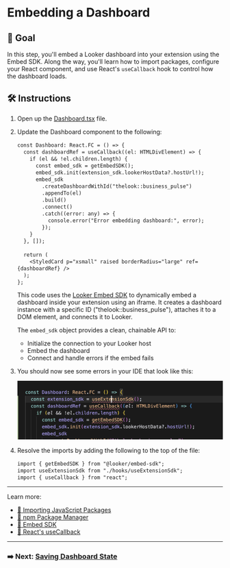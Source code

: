 # Embedding a Dashboard

## 🎯 Goal

In this step, you'll embed a Looker dashboard into your extension using the Embed SDK. Along the way, you'll learn how to import packages, configure your React component, and use React's `useCallback` hook to control how the dashboard loads.

## 🛠️ Instructions

1. Open up the [Dashboard.tsx](../../src/Dashboard.tsx) file.

2. Update the Dashboard component to the following:
    ```tsx
    const Dashboard: React.FC = () => {
      const dashboardRef = useCallback((el: HTMLDivElement) => {
        if (el && !el.children.length) {
          const embed_sdk = getEmbedSDK();
          embed_sdk.init(extension_sdk.lookerHostData?.hostUrl!);
          embed_sdk
            .createDashboardWithId("thelook::business_pulse")
            .appendTo(el)
            .build()
            .connect()
            .catch((error: any) => {
              console.error("Error embedding dashboard:", error);
            });
        }
      }, []);

      return (
        <StyledCard p="xsmall" raised borderRadius="large" ref={dashboardRef} />
      );
    };
    ```
    This code uses the [Looker Embed SDK](https://cloud.google.com/looker/docs/embed-sdk-intro) to dynamically embed a dashboard inside your extension using an iframe. It creates a dashboard instance with a specific ID ("thelook::business_pulse"), attaches it to a DOM element, and connects it to Looker.

    The `embed_sdk` object provides a clean, chainable API to:
    - Initialize the connection to your Looker host
    - Embed the dashboard
    - Connect and handle errors if the embed fails


3. You should now see some errors in your IDE that look like this:

    ![errors](./errors.png)

4. Resolve the imports by adding the following to the top of the file:

    ```tsx
    import { getEmbedSDK } from "@looker/embed-sdk";
    import useExtensionSdk from "./hooks/useExtensionSdk";
    import { useCallback } from "react";
    ```

---

Learn more:

- [📘 Importing JavaScript Packages](./glossary.md#importing-javascript-packages)
- [📘 npm Package Manager](./glossary.md#npm)
- [📘 Embed SDK](./glossary.md#embed-sdk)
- [📘 React's useCallback](./glossary.md#reacts-usecallback)

---

### ➡️ Next: [Saving Dashboard State](3-saving-dashboard-state.md) 